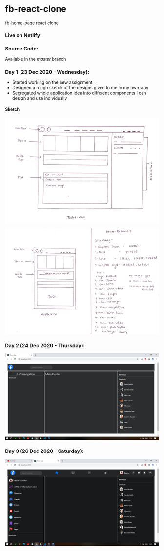 # fb-react-clone
fb-home-page react clone

### Live on Netlify:


### Source Code:

Available in the *master* branch


### Day 1 (23 Dec 2020 - Wednesday):

- Started working on the new assignment
- Designed a rough sketch of the designs given to me in my own way
- Segregated whole application idea into different components I can design and use individually


#### Sketch

![Sketch 1](Screenshots/Ss1.jpg)

![Sketch 2](Screenshots/Ss2.jpg)

### Day 2 (24 Dec 2020 - Thursday):

![Screenshot 1](Screenshots/Ss3.png)

### Day 3 (26 Dec 2020 - Saturday):

![Screenshot 2](Screenshots/Ss4.png)
